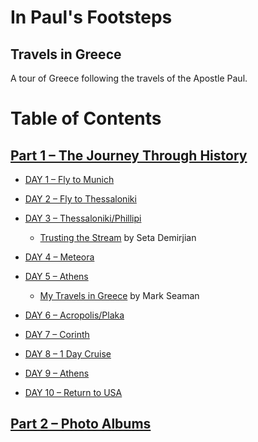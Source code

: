 # In Paul's Footsteps
## Travels in Greece

A tour of Greece following the travels of the Apostle Paul.

# Table of Contents

## [Part 1 – The Journey Through History](/footsteps/Part1.md)

* [DAY 1 – Fly to Munich](/footsteps/Day1.md)

* [DAY 2 – Fly to Thessaloniki](/footsteps/Day2.md)

* [DAY 3 – Thessaloniki/Phillipi](/footsteps/Day3.md)
    * [Trusting the Stream](/footsteps/Stream.md) by Seta Demirjian

* [DAY 4 – Meteora](/footsteps/Day4.md)

* [DAY 5 – Athens](/footsteps/Day5.md)
    * [My Travels in Greece](/footsteps/Seasons.md) by Mark Seaman

* [DAY 6 – Acropolis/Plaka](/footsteps/Day6.md)

* [DAY 7 – Corinth](/footsteps/Day7.md)

* [DAY 8 – 1 Day Cruise](/footsteps/Day8.md)

* [DAY 9 – Athens](/footsteps/Day9.md)

* [DAY 10 – Return to USA](/footsteps/Day10.md)

## [Part 2 – Photo Albums](/footsteps/Part2.md)


